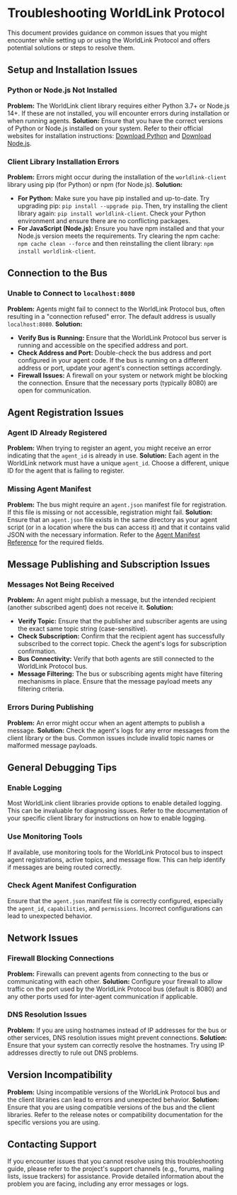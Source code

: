 # Troubleshooting WorldLink Protocol

This document provides guidance on common issues that you might encounter while setting up or using the WorldLink Protocol and offers potential solutions or steps to resolve them.

## Setup and Installation Issues

### Python or Node.js Not Installed

**Problem:** The WorldLink client library requires either Python 3.7+ or Node.js 14+. If these are not installed, you will encounter errors during installation or when running agents. **Solution:** Ensure that you have the correct versions of Python or Node.js installed on your system. Refer to their official websites for installation instructions: [Download Python](https://www.python.org/downloads/) and [Download Node.js](https://nodejs.org/en/download/).

### Client Library Installation Errors

**Problem:** Errors might occur during the installation of the `worldlink-client` library using pip (for Python) or npm (for Node.js). **Solution:**
* **For Python:** Make sure you have pip installed and up-to-date. Try upgrading pip: `pip install --upgrade pip`. Then, try installing the client library again: `pip install worldlink-client`. Check your Python environment and ensure there are no conflicting packages.
* **For JavaScript (Node.js):** Ensure you have npm installed and that your Node.js version meets the requirements. Try clearing the npm cache: `npm cache clean --force` and then reinstalling the client library: `npm install worldlink-client`.

## Connection to the Bus

### Unable to Connect to `localhost:8080`

**Problem:** Agents might fail to connect to the WorldLink Protocol bus, often resulting in a "connection refused" error. The default address is usually `localhost:8080`. **Solution:**
* **Verify Bus is Running:** Ensure that the WorldLink Protocol bus server is running and accessible on the specified address and port.
* **Check Address and Port:** Double-check the bus address and port configured in your agent code. If the bus is running on a different address or port, update your agent's connection settings accordingly.
* **Firewall Issues:** A firewall on your system or network might be blocking the connection. Ensure that the necessary ports (typically 8080) are open for communication.

## Agent Registration Issues

### Agent ID Already Registered

**Problem:** When trying to register an agent, you might receive an error indicating that the `agent_id` is already in use. **Solution:** Each agent in the WorldLink network must have a unique `agent_id`. Choose a different, unique ID for the agent that is failing to register.

### Missing Agent Manifest

**Problem:** The bus might require an `agent.json` manifest file for registration. If this file is missing or not accessible, registration might fail. **Solution:** Ensure that an `agent.json` file exists in the same directory as your agent script (or in a location where the bus can access it) and that it contains valid JSON with the necessary information. Refer to the [Agent Manifest Reference](agent-manifest-reference.md) for the required fields.

## Message Publishing and Subscription Issues

### Messages Not Being Received

**Problem:** An agent might publish a message, but the intended recipient (another subscribed agent) does not receive it. **Solution:**
* **Verify Topic:** Ensure that the publisher and subscriber agents are using the exact same topic string (case-sensitive).
* **Check Subscription:** Confirm that the recipient agent has successfully subscribed to the correct topic. Check the agent's logs for subscription confirmation.
* **Bus Connectivity:** Verify that both agents are still connected to the WorldLink Protocol bus.
* **Message Filtering:** The bus or subscribing agents might have filtering mechanisms in place. Ensure that the message payload meets any filtering criteria.

### Errors During Publishing

**Problem:** An error might occur when an agent attempts to publish a message. **Solution:** Check the agent's logs for any error messages from the client library or the bus. Common issues include invalid topic names or malformed message payloads.

## General Debugging Tips

### Enable Logging

Most WorldLink client libraries provide options to enable detailed logging. This can be invaluable for diagnosing issues. Refer to the documentation of your specific client library for instructions on how to enable logging.

### Use Monitoring Tools

If available, use monitoring tools for the WorldLink Protocol bus to inspect agent registrations, active topics, and message flow. This can help identify if messages are being routed correctly.

### Check Agent Manifest Configuration

Ensure that the `agent.json` manifest file is correctly configured, especially the `agent_id`, `capabilities`, and `permissions`. Incorrect configurations can lead to unexpected behavior.

## Network Issues

### Firewall Blocking Connections

**Problem:** Firewalls can prevent agents from connecting to the bus or communicating with each other. **Solution:** Configure your firewall to allow traffic on the port used by the WorldLink Protocol bus (default is 8080) and any other ports used for inter-agent communication if applicable.

### DNS Resolution Issues

**Problem:** If you are using hostnames instead of IP addresses for the bus or other services, DNS resolution issues might prevent connections. **Solution:** Ensure that your system can correctly resolve the hostnames. Try using IP addresses directly to rule out DNS problems.

## Version Incompatibility

**Problem:** Using incompatible versions of the WorldLink Protocol bus and the client libraries can lead to errors and unexpected behavior. **Solution:** Ensure that you are using compatible versions of the bus and the client libraries. Refer to the release notes or compatibility documentation for the specific versions you are using.

## Contacting Support

If you encounter issues that you cannot resolve using this troubleshooting guide, please refer to the project's support channels (e.g., forums, mailing lists, issue trackers) for assistance. Provide detailed information about the problem you are facing, including any error messages or logs.
